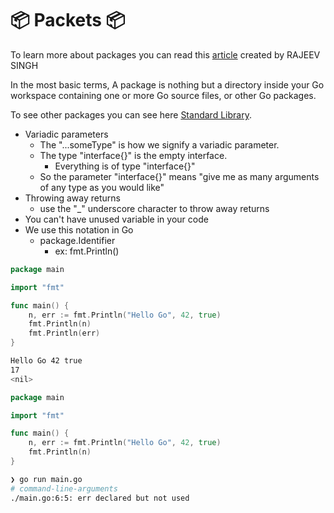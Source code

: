 <h1>📦 Packets 📦</h1>



To learn more about packages you can read this [article](https://www.callicoder.com/golang-packages/#:~:text=Go%20Package,files%2C%20or%20other%20Go%20packages.&text=The%20above%20package%20declaration%20must,in%20your%20Go%20source%20file.) created by RAJEEV SINGH

In the most basic terms, A package is nothing but a directory inside your Go workspace containing one or more Go source files, or other Go packages.

To see other packages you can see here [Standard Library](https://pkg.go.dev/std).

* Variadic parameters
  * The "...someType" is how we signify a variadic parameter.
  * The type "interface{}" is the empty interface.
    * Everything is of type "interface{}"
  * So the parameter "interface{}" means "give me as many arguments of any type as you would like"
* Throwing away returns
  * use the "_" underscore character to throw away returns
* You can't have unused variable in your code
* We use this notation in Go
  * package.Identifier
    * ex: fmt.Println()

```go
package main

import "fmt"

func main() {
	n, err := fmt.Println("Hello Go", 42, true)
	fmt.Println(n)
	fmt.Println(err)
}
```

```bash
Hello Go 42 true
17
<nil>
```

```go
package main

import "fmt"

func main() {
	n, err := fmt.Println("Hello Go", 42, true)
	fmt.Println(n)
}
```

```bash
❯ go run main.go
# command-line-arguments
./main.go:6:5: err declared but not used
```
